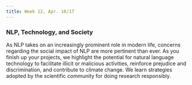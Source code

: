 ```yaml
---
title: Week 12, Apr. 16/17
---
```


### NLP, Technology, and Society

As NLP takes on an increasingly prominent role in modern life, concerns regarding the social impact of NLP are more pertinent than ever. As you finish up your projects, we highlight the potential for natural language technology to facilitate illicit or malicious activities, reinforce prejudice and discrimination, and contribute to climate change. We learn strategies adopted by the scientific community for doing research responsibly.